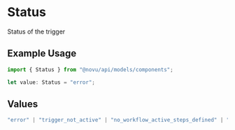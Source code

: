 # Status

Status of the trigger

## Example Usage

```typescript
import { Status } from "@novu/api/models/components";

let value: Status = "error";
```

## Values

```typescript
"error" | "trigger_not_active" | "no_workflow_active_steps_defined" | "no_workflow_steps_defined" | "processed" | "subscriber_id_missing" | "no_tenant_found"
```